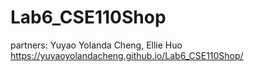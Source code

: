 # Lab6_CSE110Shop
partners: Yuyao Yolanda Cheng, Ellie Huo
https://yuyaoyolandacheng.github.io/Lab6_CSE110Shop/
